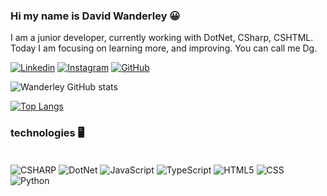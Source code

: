 ### Hi my name is David Wanderley 😀

I am a junior developer, currently working with DotNet, CSharp, CSHTML. Today I am focusing on learning more, and improving.
You can call me Dg.

[![Linkedin](https://img.shields.io/badge/LinkedIn-0077B5?style=for-the-badge&logo=linkedin&logoColor=white)](https://www.linkedin.com/in/david-gomes-wanderley-061960192/)
[![Instagram](https://img.shields.io/badge/Instagram-E4405F?style=for-the-badge&logo=instagram&logoColor=white)](https://www.instagram.com/dwanderley159/)
[![GitHub](https://img.shields.io/badge/GitHub-100000?style=for-the-badge&logo=github&logoColor=white)](https://github.com/DavidWanderley)

![Wanderley GitHub stats](https://github-readme-stats.vercel.app/api?username=DavidWanderley&show_icons=true&theme=tokyonight)

[![Top Langs](https://github-readme-stats.vercel.app/api/top-langs/?username=DavidWanderley&hide_progress=true)](https://github.com/anuraghazra/github-readme-stats)

### technologies 🖥️

<div style="display: inline_block"><br/>
    <img align="center" alt="CSHARP" src="https://img.shields.io/badge/C%23-239120?style=for-the-badge&logo=c-sharp&logoColor=white">
    <img align="center" alt="DotNet" src="https://img.shields.io/badge/.NET-5C2D91?style=for-the-badge&logo=.net&logoColor=white">
    <img align="center" alt="JavaScript" src="https://img.shields.io/badge/JavaScript-323330?style=for-the-badge&logo=javascript&logoColor=F7DF1E">
    <img align="center" alt="TypeScript" src="https://img.shields.io/badge/TypeScript-007ACC?style=for-the-badge&logo=typescript&logoColor=white">
    <img align="center" alt="HTML5" src="https://img.shields.io/badge/HTML5-E34F26?style=for-the-badge&logo=html5&logoColor=white">
    <img align="center" alt="CSS" src="https://img.shields.io/badge/CSS-239120?&style=for-the-badge&logo=css3&logoColor=white">
    <img align="center" alt="Python" src="https://img.shields.io/badge/Python-3776AB?style=for-the-badge&logo=python&logoColor=white">
</div>
